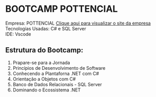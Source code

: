 <h1>BOOTCAMP POTTENCIAL</h1>
<p>
Empresa:  POTTENCIAL  <a href="https://pottencial.com.br/"> Clique aqui para visualizar o site da empresa</a><br/>
Tecnologias Usadas:  C#  e  SQL Server<br/>
IDE: Vscode<br/>
 </p>

<h2>Estrutura do Bootcamp:</h2>

<ol>
    <li>Prapare-se para a Jornada</li>
    <li>Princípios de Desenvolvimento de Software</li>
    <li>Conhecendo a Plantaforna .NET com C#</li>
    <li>Orientação a Objetos com C#</li>
    <li>Banco de Dados Relacionais - SQL Server</li>
    <li>Dominando o Ecossistema .NET</li>
</ol>


